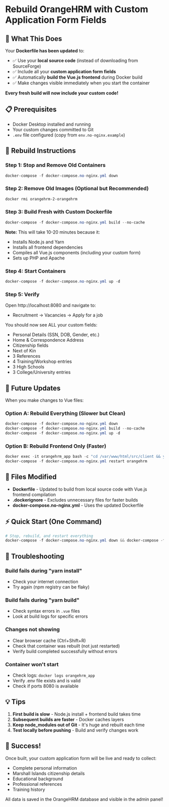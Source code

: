 # Rebuild OrangeHRM with Custom Application Form Fields

## 🎯 What This Does

Your **Dockerfile has been updated** to:
- ✅ Use your **local source code** (instead of downloading from SourceForge)
- ✅ Include all your **custom application form fields**
- ✅ Automatically **build the Vue.js frontend** during Docker build
- ✅ Make changes visible immediately when you start the container

**Every fresh build will now include your custom code!**

## 📋 Prerequisites

- Docker Desktop installed and running
- Your custom changes committed to Git
- `.env` file configured (copy from `env.no-nginx.example`)

## 🚀 Rebuild Instructions

### Step 1: Stop and Remove Old Containers

```powershell
docker-compose -f docker-compose.no-nginx.yml down
```

### Step 2: Remove Old Images (Optional but Recommended)

```powershell
docker rmi orangehrm-2-orangehrm
```

### Step 3: Build Fresh with Custom Dockerfile

```powershell
docker-compose -f docker-compose.no-nginx.yml build --no-cache
```

**Note:** This will take 10-20 minutes because it:
- Installs Node.js and Yarn
- Installs all frontend dependencies
- Compiles all Vue.js components (including your custom form)
- Sets up PHP and Apache

### Step 4: Start Containers

```powershell
docker-compose -f docker-compose.no-nginx.yml up -d
```

### Step 5: Verify

Open http://localhost:8080 and navigate to:
- Recruitment → Vacancies → Apply for a job

You should now see ALL your custom fields:
- Personal Details (SSN, DOB, Gender, etc.)
- Home & Correspondence Address
- Citizenship fields
- Next of Kin
- 3 References
- 4 Training/Workshop entries
- 3 High Schools
- 3 College/University entries

## 🔄 Future Updates

When you make changes to Vue files:

### Option A: Rebuild Everything (Slower but Clean)
```powershell
docker-compose -f docker-compose.no-nginx.yml down
docker-compose -f docker-compose.no-nginx.yml build --no-cache
docker-compose -f docker-compose.no-nginx.yml up -d
```

### Option B: Rebuild Frontend Only (Faster)
```powershell
docker exec -it orangehrm_app bash -c "cd /var/www/html/src/client && yarn build"
docker-compose -f docker-compose.no-nginx.yml restart orangehrm
```

## 📁 Files Modified

- **Dockerfile** - Updated to build from local source code with Vue.js frontend compilation
- **.dockerignore** - Excludes unnecessary files for faster builds
- **docker-compose.no-nginx.yml** - Uses the updated Dockerfile

## ⚡ Quick Start (One Command)

```powershell
# Stop, rebuild, and restart everything
docker-compose -f docker-compose.no-nginx.yml down && docker-compose -f docker-compose.no-nginx.yml build --no-cache && docker-compose -f docker-compose.no-nginx.yml up -d
```

## 🐛 Troubleshooting

### Build fails during "yarn install"
- Check your internet connection
- Try again (npm registry can be flaky)

### Build fails during "yarn build"
- Check syntax errors in `.vue` files
- Look at build logs for specific errors

### Changes not showing
- Clear browser cache (Ctrl+Shift+R)
- Check that container was rebuilt (not just restarted)
- Verify build completed successfully without errors

### Container won't start
- Check logs: `docker logs orangehrm_app`
- Verify .env file exists and is valid
- Check if ports 8080 is available

## 💡 Tips

1. **First build is slow** - Node.js install + frontend build takes time
2. **Subsequent builds are faster** - Docker caches layers
3. **Keep node_modules out of Git** - It's huge and rebuilt each time
4. **Test locally before pushing** - Build and verify changes work

## 🎉 Success!

Once built, your custom application form will be live and ready to collect:
- Complete personal information
- Marshall Islands citizenship details
- Educational background
- Professional references
- Training history

All data is saved in the OrangeHRM database and visible in the admin panel!

